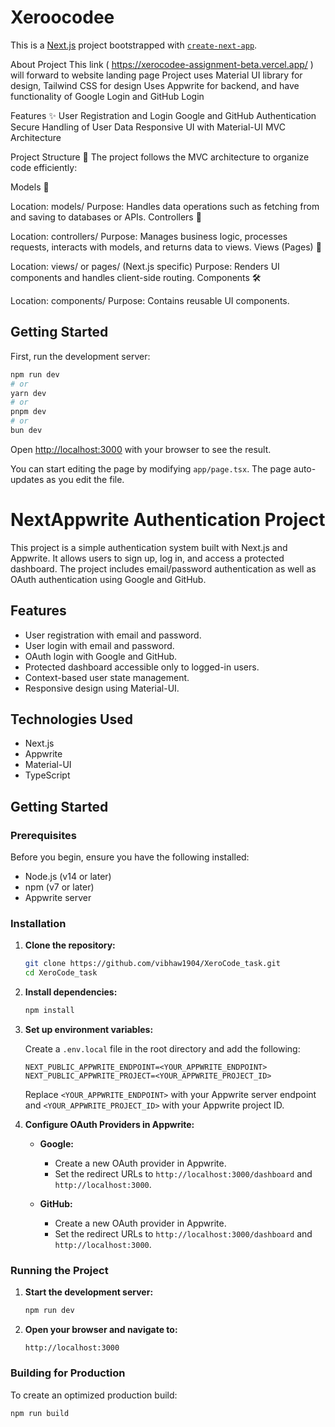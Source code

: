 # Xeroocodee
This is a [Next.js](https://nextjs.org/) project bootstrapped with [`create-next-app`](https://github.com/vercel/next.js/tree/canary/packages/create-next-app).

About Project
This link ( https://xerocodee-assignment-beta.vercel.app/ ) will forward to website landing page
Project uses Material UI library for design, Tailwind CSS for design
Uses Appwrite for backend, and have functionality of Google Login and GitHub Login

Features ✨
User Registration and Login
Google and GitHub Authentication
Secure Handling of User Data
Responsive UI with Material-UI
MVC Architecture

Project Structure 📂
The project follows the MVC architecture to organize code efficiently:

Models 📄

Location: models/
Purpose: Handles data operations such as fetching from and saving to databases or APIs.
Controllers 🧩

Location: controllers/
Purpose: Manages business logic, processes requests, interacts with models, and returns data to views.
Views (Pages) 🎨

Location: views/ or pages/ (Next.js specific)
Purpose: Renders UI components and handles client-side routing.
Components 🛠️

Location: components/
Purpose: Contains reusable UI components.

## Getting Started

First, run the development server:

```bash
npm run dev
# or
yarn dev
# or
pnpm dev
# or
bun dev
```

Open [http://localhost:3000](http://localhost:3000) with your browser to see the result.

You can start editing the page by modifying `app/page.tsx`. The page auto-updates as you edit the file.

# NextAppwrite Authentication Project

This project is a simple authentication system built with Next.js and Appwrite. It allows users to sign up, log in, and access a protected dashboard. The project includes email/password authentication as well as OAuth authentication using Google and GitHub.

## Features

- User registration with email and password.
- User login with email and password.
- OAuth login with Google and GitHub.
- Protected dashboard accessible only to logged-in users.
- Context-based user state management.
- Responsive design using Material-UI.

## Technologies Used

- Next.js
- Appwrite
- Material-UI
- TypeScript

## Getting Started

### Prerequisites

Before you begin, ensure you have the following installed:

- Node.js (v14 or later)
- npm (v7 or later)
- Appwrite server

### Installation

1. **Clone the repository:**

    ```bash
    git clone https://github.com/vibhaw1904/XeroCode_task.git
    cd XeroCode_task
    ```

2. **Install dependencies:**

    ```bash
    npm install
    ```

3. **Set up environment variables:**

    Create a `.env.local` file in the root directory and add the following:

    ```env
    NEXT_PUBLIC_APPWRITE_ENDPOINT=<YOUR_APPWRITE_ENDPOINT>
    NEXT_PUBLIC_APPWRITE_PROJECT=<YOUR_APPWRITE_PROJECT_ID>
    
    ```

    Replace `<YOUR_APPWRITE_ENDPOINT>` with your Appwrite server endpoint and `<YOUR_APPWRITE_PROJECT_ID>` with your Appwrite project ID.

4. **Configure OAuth Providers in Appwrite:**

    - **Google:**
        - Create a new OAuth provider in Appwrite.
        - Set the redirect URLs to `http://localhost:3000/dashboard` and `http://localhost:3000`.

    - **GitHub:**
        - Create a new OAuth provider in Appwrite.
        - Set the redirect URLs to `http://localhost:3000/dashboard` and `http://localhost:3000`.

### Running the Project

1. **Start the development server:**

    ```bash
    npm run dev
    ```

2. **Open your browser and navigate to:**

    ```
    http://localhost:3000
    ```

### Building for Production

To create an optimized production build:

```bash
npm run build

